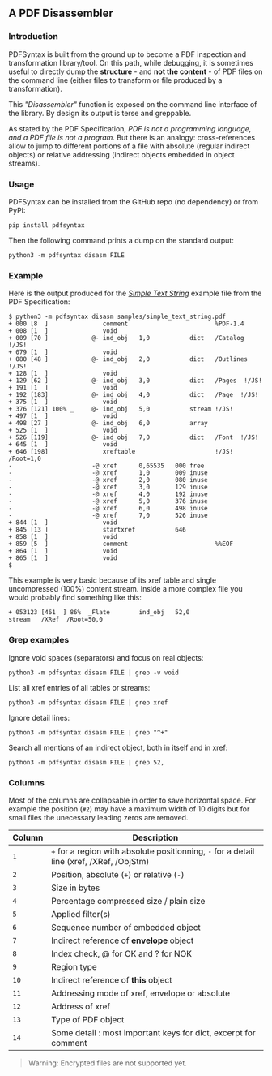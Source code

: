 ## A PDF Disassembler

### Introduction
PDFSyntax is built from the ground up to become a PDF inspection and transformation library/tool. On this path, while debugging,  it is sometimes useful to directly dump the **structure** - and **not the content** - of PDF files on the command line (either files to transform or file produced by a transformation).

This _"Disassembler"_ function is exposed on the command line interface of the library. By design its output is terse and greppable.

As stated by the PDF Specification, _PDF is not a programming language, and a PDF file is not a program._ But there is an analogy: cross-references allow to jump to different portions of a file with absolute (regular indirect objects) or relative addressing (indirect objects embedded in object streams).

### Usage
PDFSyntax can be installed from the GitHub repo (no dependency) or from PyPI:

    pip install pdfsyntax

Then the following command prints a dump on the standard output:

    python3 -m pdfsyntax disasm FILE

### Example
Here is the output produced for the [_Simple Text String_](https://github.com/desgeeko/pdfsyntax/raw/main/samples/simple_text_string.pdf) example file from the PDF Specification:

```
$ python3 -m pdfsyntax disasm samples/simple_text_string.pdf
+ 000 [8  ]               comment                        %PDF-1.4           
+ 008 [1  ]               void                                              
+ 009 [70 ]            @- ind_obj   1,0           dict   /Catalog  !/JS!    
+ 079 [1  ]               void                                              
+ 080 [48 ]            @- ind_obj   2,0           dict   /Outlines  !/JS!   
+ 128 [1  ]               void                                              
+ 129 [62 ]            @- ind_obj   3,0           dict   /Pages  !/JS!      
+ 191 [1  ]               void                                              
+ 192 [183]            @- ind_obj   4,0           dict   /Page  !/JS!       
+ 375 [1  ]               void                                              
+ 376 [121] 100% _     @- ind_obj   5,0           stream !/JS!              
+ 497 [1  ]               void                                              
+ 498 [27 ]            @- ind_obj   6,0           array                     
+ 525 [1  ]               void                                              
+ 526 [119]            @- ind_obj   7,0           dict   /Font  !/JS!       
+ 645 [1  ]               void                                              
+ 646 [198]               xreftable                      !/JS!  /Root=1,0   
-                      -@ xref      0,65535   000 free                      
-                      -@ xref      1,0       009 inuse                     
-                      -@ xref      2,0       080 inuse                     
-                      -@ xref      3,0       129 inuse                     
-                      -@ xref      4,0       192 inuse                     
-                      -@ xref      5,0       376 inuse                     
-                      -@ xref      6,0       498 inuse                     
-                      -@ xref      7,0       526 inuse                     
+ 844 [1  ]               void                                              
+ 845 [13 ]               startxref           646                           
+ 858 [1  ]               void                                              
+ 859 [5  ]               comment                        %%EOF              
+ 864 [1  ]               void                                              
+ 865 [1  ]               void                                              
$
```

This example is very basic because of its xref table and single uncompressed (100%) content stream. Inside a more complex file you would probably find something like this:

```
+ 053123 [461  ] 86%  _Flate        ind_obj   52,0               stream   /XRef  /Root=50,0   
```


### Grep examples
Ignore void spaces (separators) and focus on real objects:

    python3 -m pdfsyntax disasm FILE | grep -v void

List all xref entries of all tables or streams:

    python3 -m pdfsyntax disasm FILE | grep xref

Ignore detail lines:

    python3 -m pdfsyntax disasm FILE | grep "^+"

Search all mentions of an indirect object, both in itself and in xref:

    python3 -m pdfsyntax disasm FILE | grep 52,


### Columns

Most of the columns are collapsable in order to save horizontal space. For example the position (`#2`) may have a maximum width of 10 digits but for small files the unecessary leading zeros are removed.

| Column | Description |
|--------|-------------|
| `1`     | `+` for a region with absolute positionning, `-` for a detail line (xref, /XRef, /ObjStm)|
| `2`     | Position, absolute (`+`) or relative (`-`)|
| `3`     | Size in bytes|
| `4`     | Percentage compressed size / plain size|
| `5`     | Applied filter(s)|
| `6`     | Sequence number of embedded object|
| `7`     | Indirect reference of **envelope** object|
| `8`     | Index check, @ for OK and ? for NOK|
| `9`     | Region type|
| `10`     | Indirect reference of **this** object|
| `11`    | Addressing mode of xref, envelope or absolute|
| `12`    | Address of xref|
| `13`    | Type of PDF object|
| `14`    | Some detail : most important keys for dict, excerpt for comment|


> Warning: Encrypted files are not supported yet. 

